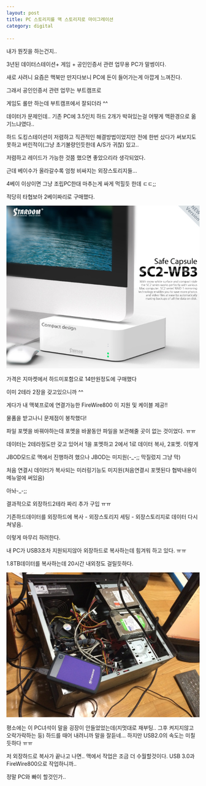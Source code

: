 ```yaml
---
layout: post
title: PC 스토리지를 맥 스토리지로 마이그레이션
category: digital

---
```


내가 뭔짓을 하는건지..



3년된 데이터스테이션+ 게임 + 공인인증서 관련 업무용 PC가 말썽이다.



새로 사려니 요즘은 맥북만 만지다보니 PC에 돈이 들어가는게 아깝게 느껴진다.



그래서 공인인증서 관련 업무는 부트캠프로



게임도 롤만 하는데 부트캠프에서 잘되더라 ^^



데이터가 문제인데.. 기존 PC에 3.5인치 하드 2개가 박혀있는걸 어떻게 맥환경으로 옮기느냐였다..



하드 도킹스테이션이 저렴하고 직관적인 해결방법이었지만 전에 한번 샀다가 써보지도 못하고 버린적이(그냥 초기불량인듯한데 A/S가 귀찮) 있고..



저렴하고 레이드가 가능한 것쯤 했으면 좋았으리라 생각되었다.



근데 베이수가 올라갈수록 엄청 비싸지는 외장스토리지들...



4베이 이상이면 그냥 조립PC한대 마추는게 싸게 먹힐듯 한데 ㄷㄷ;;



적당히 타협보아 2베이짜리로 구매했다.

![SC2-WB3](/images/posts/SC2-WB3_01.png)



가격은 지마켓에서 하드미포함으로 14만원정도에 구매했다

이미 2테라 2장을 갖고있으니까 ^^

게다가 내 맥북프로에 연결가능한 FireWire800 이 지원 및 케이블 제공!!



물품을 받고나니 문제점이 봉착했다!



파일 포멧을 바꿔야하는데 포멧을 바꿀동안 파일을 보관해줄 곳이 없는 것이었다. ㅠㅠ

데이터는 2테라정도만 갖고 있어서 1을 포멧하고 2에서 1로 데이터 복사, 2포멧. 이렇게

 JBOD모드로 맥에서 진행하려 했으나 JBOD는 미지원(-_-;; 막질렀지 그냥 막)

처음 연결시 데이터가 복사되는 미러링기능도 미지원(처음연결시 포멧된다 협박내용이 메뉴얼에 써있음)



아놔-_-;;



결과적으로 외장하드2테라 짜리 추가 구입 ㅠㅠ



기존하드데이터를 외장하드에 복사 - 외장스토리지 세팅 - 외장스토리지로 데이터 다시 쳐넣음.



이렇게 마무리 하려한다.



내 PC가 USB3조차 지원되지않아 외장하드로 복사하는데 힘겨워 하고 있다. ㅠㅠ



1.8TB데이터를 복사하는데 20시간 내외정도 걸릴듯하다.


![PC 분해사진](/images/posts/pc_teardown_01.jpg)

평소에는 이 PC녀석이 말을 굉장이 안들었었는데(지멋대로 재부팅.. 그후 켜지지않고 오락가락하는 둥) 하드를 때어 내려니까 말을 잘듣네... 하지만 USB2.0의 속도는 미칠듯하다 ㅠㅠ



저 외장하드로 복사가 끝나고 나면.. 맥에서 작업은 조금 더 수월할것이다. USB 3.0과 FireWire800으로 작업하니까..



정말 PC와 빠이 할것인가..

